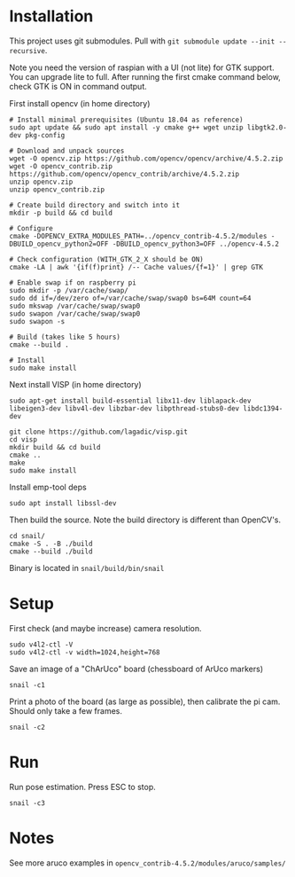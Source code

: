 # Installation
This project uses git submodules. Pull with `git submodule update --init --recursive`.

Note you need the version of raspian with a UI (not lite) for GTK support.
You can upgrade lite to full.
After running the first cmake command below, check GTK is ON in command output.



First install opencv (in home directory)
```
# Install minimal prerequisites (Ubuntu 18.04 as reference)
sudo apt update && sudo apt install -y cmake g++ wget unzip libgtk2.0-dev pkg-config

# Download and unpack sources
wget -O opencv.zip https://github.com/opencv/opencv/archive/4.5.2.zip
wget -O opencv_contrib.zip https://github.com/opencv/opencv_contrib/archive/4.5.2.zip
unzip opencv.zip
unzip opencv_contrib.zip

# Create build directory and switch into it
mkdir -p build && cd build

# Configure
cmake -DOPENCV_EXTRA_MODULES_PATH=../opencv_contrib-4.5.2/modules -DBUILD_opencv_python2=OFF -DBUILD_opencv_python3=OFF ../opencv-4.5.2

# Check configuration (WITH_GTK_2_X should be ON)
cmake -LA | awk '{if(f)print} /-- Cache values/{f=1}' | grep GTK

# Enable swap if on raspberry pi
sudo mkdir -p /var/cache/swap/
sudo dd if=/dev/zero of=/var/cache/swap/swap0 bs=64M count=64
sudo mkswap /var/cache/swap/swap0
sudo swapon /var/cache/swap/swap0
sudo swapon -s

# Build (takes like 5 hours)
cmake --build .

# Install
sudo make install
```

Next install VISP (in home directory)
```
sudo apt-get install build-essential libx11-dev liblapack-dev libeigen3-dev libv4l-dev libzbar-dev libpthread-stubs0-dev libdc1394-dev

git clone https://github.com/lagadic/visp.git
cd visp
mkdir build && cd build
cmake ..
make
sudo make install
```

Install emp-tool deps
```
sudo apt install libssl-dev
```



Then build the source. Note the build directory is different than OpenCV's.
```
cd snail/
cmake -S . -B ./build
cmake --build ./build
```

Binary is located in `snail/build/bin/snail`

# Setup
First check (and maybe increase) camera resolution.

```
sudo v4l2-ctl -V
sudo v4l2-ctl -v width=1024,height=768
```

Save an image of a "ChArUco" board (chessboard of ArUco markers)
```
snail -c1
```

Print a photo of the board (as large as possible), then calibrate the pi cam. Should only take a few frames.
```
snail -c2
```

# Run
Run pose estimation. Press ESC to stop.
```
snail -c3
```

# Notes
See more aruco examples in `opencv_contrib-4.5.2/modules/aruco/samples/`
